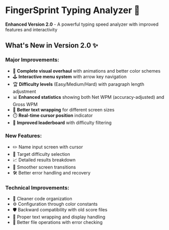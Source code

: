 # FingerSprint Typing Analyzer 🚀

**Enhanced Version 2.0** - A powerful typing speed analyzer with improved features and interactivity

## What's New in Version 2.0 ✨

### Major Improvements:
- 🎨 **Complete visual overhaul** with animations and better color schemes
- 🕹️ **Interactive menu system** with arrow key navigation
- 🏆 **Difficulty levels** (Easy/Medium/Hard) with paragraph length adjustment
- 📊 **Enhanced statistics** showing both Net WPM (accuracy-adjusted) and Gross WPM
- 📱 **Better text wrapping** for different screen sizes
- ⏱️ **Real-time cursor position** indicator
- 🏅 **Improved leaderboard** with difficulty filtering

### New Features:
- ✏️ Name input screen with cursor
- 🎯 Target difficulty selection
- 📈 Detailed results breakdown
- 🔄 Smoother screen transitions
- 🛠️ Better error handling and recovery

### Technical Improvements:
- 🧹 Cleaner code organization
- ⚙️ Configuration through color constants
- 🛡️ Backward compatibility with old score files
- 📝 Proper text wrapping and display handling
- 📁 Better file operations with error checking
